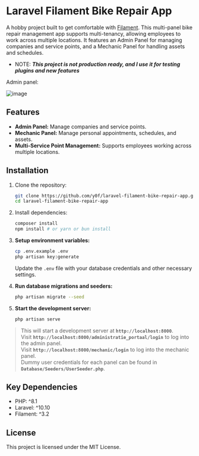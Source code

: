 # Laravel Filament Bike Repair App

A hobby project built to get comfortable with [Filament](https://filamentphp.com). This multi-panel bike repair management app supports multi-tenancy, allowing employees to work across multiple locations. It features an Admin Panel for managing companies and service points, and a Mechanic Panel for handling assets and schedules.

- NOTE: ***This project is not production ready, and I use it for testing plugins and new features***

Admin panel:

![image](https://github.com/y0f/laravel-filament-bike-repair-app/assets/70378641/1088fcfd-7a7d-4a07-b3bd-e22449f70c96)

## Features

- **Admin Panel:** Manage companies and service points.
- **Mechanic Panel:** Manage personal appointments, schedules, and assets.
- **Multi-Service Point Management:** Supports employees working across multiple locations.

## Installation

1. Clone the repository:
   ```bash
   git clone https://github.com/y0f/laravel-filament-bike-repair-app.git
   cd laravel-filament-bike-repair-app
   ```
   
2. Install dependencies:
    ```bash
    composer install
    npm install # or yarn or bun install
    ```

3. **Setup environment variables:**

    ```bash
    cp .env.example .env
    php artisan key:generate
    ```

    Update the `.env` file with your database credentials and other necessary settings.

4. **Run database migrations and seeders:**

    ```bash
    php artisan migrate --seed
    ```

5. **Start the development server:**

    ```bash
    php artisan serve
    ```

>This will start a development server at **`http://localhost:8000`**.<br/>
> Visit **`http://localhost:8000/administratie_portaal/login`** to log into the admin panel.<br/>
> Visit **`http://localhost:8000/mechanic/login`** to log into the mechanic panel.<br/>
> Dummy user credentials for each panel can be found in **`Database/Seeders/UserSeeder.php`**.<br/>


## Key Dependencies

- PHP: ^8.1
- Laravel: ^10.10
- Filament: ^3.2

## License

This project is licensed under the MIT License.



